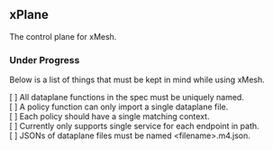## xPlane

The control plane for xMesh.

### Under Progress

Below is a list of things that must be kept in mind while using xMesh.

[ ] All dataplane functions in the spec must be uniquely named.  
[ ] A policy function can only import a single dataplane file.  
[ ] Each policy should have a single matching context.  
[ ] Currently only supports single service for each endpoint in path.  
[ ] JSONs of dataplane files must be named \<filename\>.m4.json.  
